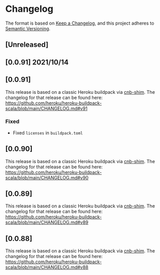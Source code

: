 # Changelog
The format is based on [Keep a Changelog](https://keepachangelog.com/en/1.0.0/),
and this project adheres to [Semantic Versioning](https://semver.org/spec/v2.0.0.html).

## [Unreleased]

## [0.0.91] 2021/10/14

## [0.0.91]
This release is based on a classic Heroku buildpack via [cnb-shim](https://github.com/heroku/cnb-shim). The changelog
for that release can be found here: https://github.com/heroku/heroku-buildpack-scala/blob/main/CHANGELOG.md#v91

### Fixed
* Fixed `licenses` in `buildpack.toml`

## [0.0.90]
This release is based on a classic Heroku buildpack via [cnb-shim](https://github.com/heroku/cnb-shim). The changelog
for that release can be found here: https://github.com/heroku/heroku-buildpack-scala/blob/main/CHANGELOG.md#v90

## [0.0.89]
This release is based on a classic Heroku buildpack via [cnb-shim](https://github.com/heroku/cnb-shim). The changelog
for that release can be found here: https://github.com/heroku/heroku-buildpack-scala/blob/main/CHANGELOG.md#v89

## [0.0.88]
This release is based on a classic Heroku buildpack via [cnb-shim](https://github.com/heroku/cnb-shim). The changelog
for that release can be found here: https://github.com/heroku/heroku-buildpack-scala/blob/main/CHANGELOG.md#v88
